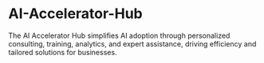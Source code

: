# AI-Accelerator-Hub
The AI Accelerator Hub simplifies AI adoption through personalized consulting, training, analytics, and expert assistance, driving efficiency and tailored solutions for businesses.
